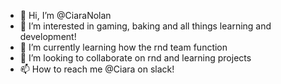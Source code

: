 - 👋 Hi, I’m @CiaraNolan
- 👀 I’m interested in gaming, baking and all things learning and development!
- 🌱 I’m currently learning how the rnd team function 
- 💞️ I’m looking to collaborate on rnd and learning projects 
- 📫 How to reach me @Ciara on slack!

<!---
CiaraNolan/CiaraNolan is a ✨ special ✨ repository because its `README.md` (this file) appears on your GitHub profile.
You can click the Preview link to take a look at your changes.
--->
